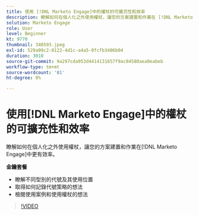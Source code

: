 ```yaml
---
title: 使用 [!DNL Marketo Engage]中的權杖的可擴充性和效率
description: 瞭解如何在個人化之外使用權杖，讓您的方案建置和作業在 [!DNL Marketo Engage]中更有效率。
solution: Marketo Engage
role: User
level: Beginner
kt: 9770
thumbnail: 340593.jpeg
exl-id: 529a09c2-8122-4d1c-a4a5-0fcfb3406b04
duration: 3010
source-git-commit: 9a297cda953d4414131657f9ac84580aea0eabeb
workflow-type: tm+mt
source-wordcount: '81'
ht-degree: 0%

---
```


# 使用[!DNL Marketo Engage]中的權杖的可擴充性和效率

瞭解如何在個人化之外使用權杖，讓您的方案建置和作業在[!DNL Marketo Engage]中更有效率。

**金鑰套餐**

* 瞭解不同型別的代號及其使用位置
* 取得如何記錄代號策略的想法
* 檢閱使用案例和使用權杖的想法

>[!VIDEO](https://video.tv.adobe.com/v/340593/?quality=12&learn=on)

